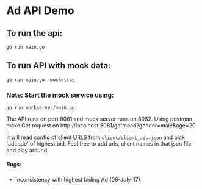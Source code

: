 # Ad API Demo

## To run the api: <br>
`go run main.go`

## To run API with mock data: <br>
`go run main.go -mock=true`
### Note: Start the mock service using:
`go run mockserver/main.go`

The API runs on port 8081 and mock server runs on 8082. Using postman make Get request on http://localhost:8081/getmead?gender=male&age=20

It will read config of client URLS from `client/client_ads.json` and pick 'adcode' of highest bid. Feel free to add urls, client names in that json file and play around.


##### Bugs:
- Inconsistency with highest biding Ad (06-July-17)
